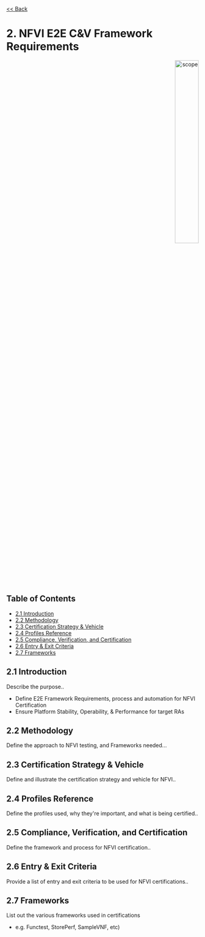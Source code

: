 [<< Back](../)

# 2. NFVI E2E C&V Framework Requirements
<p align="right"><img src="../figures/bogo_ifo.png" alt="scope" title="Scope" width="35%"/></p>

## Table of Contents
* [2.1 Introduction](#2.1)
* [2.2 Methodology](#2.2)
* [2.3 Certification Strategy & Vehicle](#2.3)
* [2.4 Profiles Reference](#2.4)
* [2.5 Compliance, Verification, and Certification](#2.5)
* [2.6 Entry & Exit Criteria](#2.6)
* [2.7 Frameworks](#2.7)

<a name="2.1"></a>
## 2.1 Introduction

Describe the purpose.. 

- Define E2E Framework Requirements, process and automation for NFVI Certification
- Ensure Platform Stability, Operability, & Performance for target RAs

<a name="2.2"></a>
## 2.2 Methodology

Define the approach to NFVI testing, and Frameworks needed...

<a name="2.3"></a>
## 2.3 Certification Strategy & Vehicle

Define and illustrate the certification strategy and vehicle for NFVI..

<a name="2.4"></a>
## 2.4 Profiles Reference 

Define the profiles used, why they're important, and what is being certified..

<a name="2.5"></a>
## 2.5 Compliance, Verification, and Certification

Define the framework and process for NFVI certification..

<a name="2.6"></a>
## 2.6 Entry & Exit Criteria

Provide a list of entry and exit criteria to be used for NFVI certifications..

<a name="2.7"></a>
## 2.7 Frameworks

List out the various frameworks used in certifications
- e.g. Functest, StorePerf, SampleVNF, etc)
